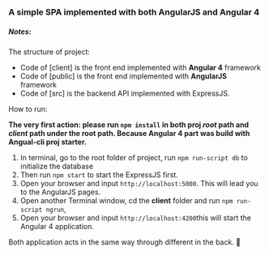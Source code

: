 ### A simple SPA implemented with both AngularJS and Angular 4
##### Notes:

The structure of project:
* Code of [client] is the front end implemented with **Angular 4** framework
* Code of [public] is the front end implemented with **AngularJS** framework
* Code of [src] is the backend API implemented with ExpressJS.

How to run:

**The very first action: please run `npm install` in both proj *root* path and *client* path under the root path. Because Angular 4 part was build with Angual-cli proj starter.**

1. In terminal, go to the root folder of project, run `npm run-script db` to initialize the database
2. Then run `npm start` to start the ExpressJS first.
3. Open your browser and input `http://localhost:5000`. This will lead you to the AngularJS pages.
4. Open another Terminal window, cd the **client** folder and run `npm run-script ngrun`, 
5. Open your browser and input `http://localhost:4200`this will start the Angular 4 application.

Both application acts in the same way through different in the back.  :metal: 
